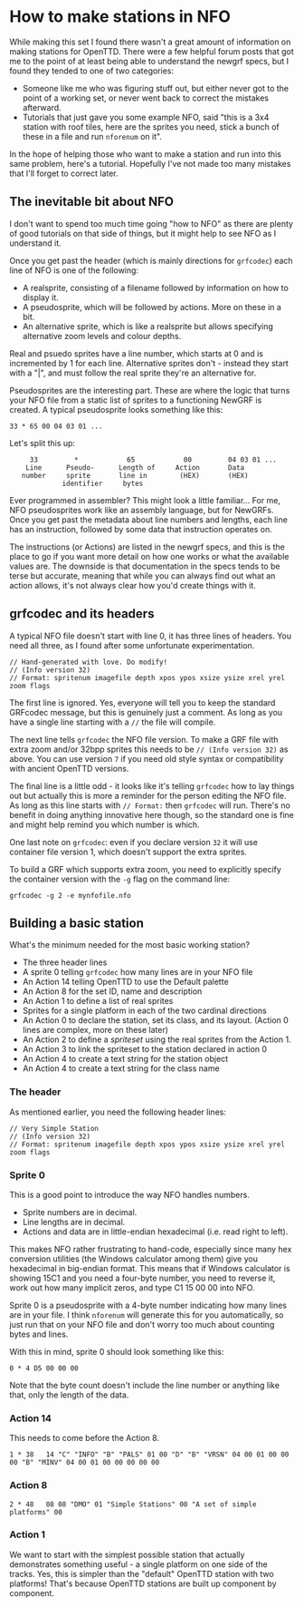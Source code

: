 # How to make stations in NFO

While making this set I found there wasn't a great amount of information
on making stations for OpenTTD. There were a few helpful forum posts that
got me to the point of at least being able to understand the newgrf specs,
but I found they tended to one of two categories:

* Someone like me who was figuring stuff out, but either never got to the
  point of a working set, or never went back to correct the mistakes
  afterward.
* Tutorials that just gave you some example NFO, said "this is a 3x4 station
  with roof tiles, here are the sprites you need, stick a bunch of these in
  a file and run `nforenum` on it".

In the hope of helping those who want to make a station and run into this
same problem, here's a tutorial. Hopefully I've not made too many mistakes
that I'll forget to correct later.

## The inevitable bit about NFO

I don't want to spend too much time going "how to NFO" as there are plenty
of good tutorials on that side of things, but it might help to see NFO as
I understand it.

Once you get past the header (which is mainly directions for `grfcodec`) each
line of NFO is one of the following:

* A realsprite, consisting of a filename followed by information on how to display it.
* A pseudosprite, which will be followed by actions. More on these in a bit.
* An alternative sprite, which is like a realsprite but allows specifying alternative
  zoom levels and colour depths.

Real and psuedo sprites have a line number, which starts at 0 and is incremented by
1 for each line. Alternative sprites don't - instead they start with a "|", and must
follow the real sprite they're an alternative for.

Pseudosprites are the interesting part. These are where the logic that turns your
NFO file from a static list of sprites to a functioning NewGRF is created. A typical
pseudosprite looks something like this:

`33 * 65 00 04 03 01 ...`

Let's split this up:

```
     33         *            65            00         04 03 01 ...
    Line      Pseudo-      Length of     Action       Data
   number     sprite       line in        (HEX)       (HEX)
             identifier     bytes
```

Ever programmed in assembler? This might look a little familiar...
For me, NFO pseudosprites work like an assembly language, but for NewGRFs.
Once you get past the metadata about line numbers and lengths, each line has
an instruction, followed by some data that instruction operates on.

The instructions (or Actions) are listed in the newgrf specs, and this
is the place to go if you want more detail on how one works or what the
available values are. The downside is that documentation in the specs
tends to be terse but accurate, meaning that while you can always find
out what an action allows, it's not always clear how you'd create things
with it.

## grfcodec and its headers

A typical NFO file doesn't start with line 0, it has three lines of
headers. You need all three, as I found after some unfortunate experimentation.

```
// Hand-generated with love. Do modify!
// (Info version 32)
// Format: spritenum imagefile depth xpos ypos xsize ysize xrel yrel zoom flags
```

The first line is ignored. Yes, everyone will tell you to keep the standard
GRFcodec message, but this is genuinely just a comment. As long as you have
a single line starting with a `//` the file will compile.

The next line tells `grfcodec` the NFO file version. To make a GRF file with
extra zoom and/or 32bpp sprites this needs to be `// (Info version 32)`
as above. You can use version `7` if you need old style syntax or
compatibility with ancient OpenTTD versions.

The final line is a little odd - it looks like it's telling `grfcodec` how
to lay things out but actually this is more a reminder for the person
editing the NFO file. As long as this line starts with `// Format:` then
`grfcodec` will run. There's no benefit in doing anything innovative here
though, so the standard one is fine and might help remind you which number
is which.

One last note on `grfcodec`: even if you declare version `32` it will use
container file version 1, which doesn't support the extra sprites.

To build a GRF which supports extra zoom, you need to explicitly specify
the container version with the `-g` flag on the command line:

`grfcodec -g 2 -e mynfofile.nfo`

## Building a basic station

What's the minimum needed for the most basic working station?

* The three header lines
* A sprite 0 telling `grfcodec` how many lines are in your NFO file
* An Action 14 telling OpenTTD to use the Default palette
* An Action 8 for the set ID, name and description
* An Action 1 to define a list of real sprites
* Sprites for a single platform in each of the two cardinal directions
* An Action 0 to declare the station, set its class, and its layout.
  (Action 0 lines are complex, more on these later)
* An Action 2 to define a *spriteset* using the real sprites from the
  Action 1.
* An Action 3 to link the spriteset to the station declared in action 0
* An Action 4 to create a text string for the station object
* An Action 4 to create a text string for the class name

### The header

As mentioned earlier, you need the following header lines:

```
// Very Simple Station
// (Info version 32)
// Format: spritenum imagefile depth xpos ypos xsize ysize xrel yrel zoom flags
```

### Sprite 0

This is a good point to introduce the way NFO handles numbers.

* Sprite numbers are in decimal.
* Line lengths are in decimal.
* Actions and data are in little-endian hexadecimal (i.e. read right to left).

This makes NFO rather frustrating to hand-code, especially since many hex conversion
utilities (the Windows calculator among them) give you hexadecimal in big-endian format.
This means that if Windows calculator is showing 15C1 and you need a four-byte number,
you need to reverse it, work out how many implicit zeros, and type C1 15 00 00 into
NFO.

Sprite 0 is a pseudosprite with a 4-byte number indicating how many lines are in
your file. I think `nforenum` will generate this for you automatically, so just run
that on your NFO file and don't worry too much about counting bytes and lines.

With this in mind, sprite 0 should look something like this:

```
0 * 4 D5 00 00 00
```

Note that the byte count doesn't include the line number or anything like that,
only the length of the data.

### Action 14

This needs to come before the Action 8.

```
1 * 38	 14 "C" "INFO" "B" "PALS" 01 00 "D" "B" "VRSN" 04 00 01 00 00 00 "B" "MINV" 04 00 01 00 00 00 00 00
```

### Action 8

```
2 * 48	 08 08 "DMO" 01 "Simple Stations" 00 "A set of simple platforms" 00
```

### Action 1

We want to start with the simplest possible station that actually demonstrates something useful -
a single platform on one side of the tracks. Yes, this is simpler than the "default" OpenTTD
station with two platforms! That's because OpenTTD stations are built up component by component.

